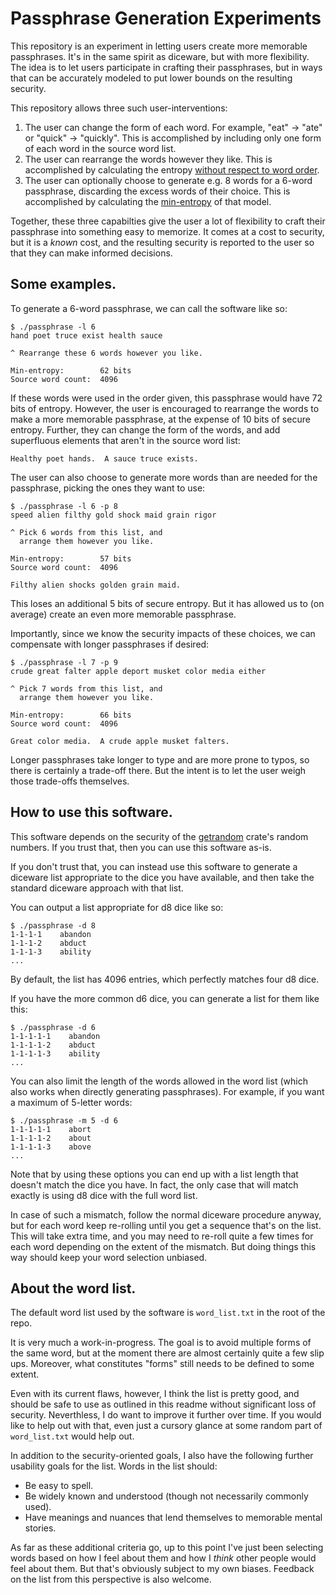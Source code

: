 # Passphrase Generation Experiments

This repository is an experiment in letting users create more memorable passphrases.  It's in the same spirit as diceware, but with more flexibility.  The idea is to let users participate in crafting their passphrases, but in ways that can be accurately modeled to put lower bounds on the resulting security.

This repository allows three such user-interventions:

1. The user can change the form of each word.  For example, "eat" -> "ate" or "quick" -> "quickly".  This is accomplished by including only one form of each word in the source word list.
2. The user can rearrange the words however they like.  This is accomplished by calculating the entropy [without respect to word order](https://en.wikipedia.org/wiki/Combination).
3. The user can optionally choose to generate e.g. 8 words for a 6-word passphrase, discarding the excess words of their choice.  This is accomplished by calculating the [min-entropy](https://en.wikipedia.org/wiki/Min-entropy) of that model.

Together, these three capabilties give the user a lot of flexibility to craft their passphrase into something easy to memorize.  It comes at a cost to security, but it is a *known* cost, and the resulting security is reported to the user so that they can make informed decisions.


## Some examples.

To generate a 6-word passphrase, we can call the software like so:

```
$ ./passphrase -l 6
hand poet truce exist health sauce

^ Rearrange these 6 words however you like.

Min-entropy:        62 bits
Source word count:  4096
```

If these words were used in the order given, this passphrase would have 72 bits of entropy.  However, the user is encouraged to rearrange the words to make a more memorable passphrase, at the expense of 10 bits of secure entropy.  Further, they can change the form of the words, and add superfluous elements that aren't in the source word list:

```
Healthy poet hands.  A sauce truce exists.
```

The user can also choose to generate more words than are needed for the passphrase, picking the ones they want to use:

```
$ ./passphrase -l 6 -p 8
speed alien filthy gold shock maid grain rigor 

^ Pick 6 words from this list, and
  arrange them however you like.

Min-entropy:        57 bits
Source word count:  4096
```

```
Filthy alien shocks golden grain maid. 
```

This loses an additional 5 bits of secure entropy.  But it has allowed us to (on average) create an even more memorable passphrase.

Importantly, since we know the security impacts of these choices, we can compensate with longer passphrases if desired:

```
$ ./passphrase -l 7 -p 9
crude great falter apple deport musket color media either

^ Pick 7 words from this list, and
  arrange them however you like.

Min-entropy:        66 bits
Source word count:  4096
```

```
Great color media.  A crude apple musket falters.
```

Longer passphrases take longer to type and are more prone to typos, so there is certainly a trade-off there.  But the intent is to let the user weigh those trade-offs themselves.




## How to use this software.

This software depends on the security of the [getrandom](https://crates.io/crates/getrandom) crate's random numbers.  If you trust that, then you can use this software as-is.

If you don't trust that, you can instead use this software to generate a diceware list appropriate to the dice you have available, and then take the standard diceware approach with that list.

You can output a list appropriate for d8 dice like so:

```
$ ./passphrase -d 8
1-1-1-1    abandon
1-1-1-2    abduct
1-1-1-3    ability
...
```

By default, the list has 4096 entries, which perfectly matches four d8 dice.

If you have the more common d6 dice, you can generate a list for them like this:

```
$ ./passphrase -d 6
1-1-1-1-1    abandon
1-1-1-1-2    abduct
1-1-1-1-3    ability
...
```

You can also limit the length of the words allowed in the word list (which also works when directly generating passphrases).  For example, if you want a maximum of 5-letter words:

```
$ ./passphrase -m 5 -d 6
1-1-1-1-1    abort
1-1-1-1-2    about
1-1-1-1-3    above
...
```

Note that by using these options you can end up with a list length that doesn't match the dice you have.  In fact, the only case that will match exactly is using d8 dice with the full word list.

In case of such a mismatch, follow the normal diceware procedure anyway, but for each word keep re-rolling until you get a sequence that's on the list.  This will take extra time, and you may need to re-roll quite a few times for each word depending on the extent of the mismatch.  But doing things this way should keep your word selection unbiased.


## About the word list.

The default word list used by the software is `word_list.txt` in the root of the repo.

It is very much a work-in-progress.  The goal is to avoid multiple forms of the same word, but at the moment there are almost certainly quite a few slip ups.  Moreover, what constitutes "forms" still needs to be defined to some extent.

Even with its current flaws, however, I think the list is pretty good, and should be safe to use as outlined in this readme without significant loss of security.  Neverthless, I do want to improve it further over time.  If you would like to help out with that, even just a cursory glance at some random part of `word_list.txt` would help out.

In addition to the security-oriented goals, I also have the following further usability goals for the list.  Words in the list should:

* Be easy to spell.
* Be widely known and understood (though not necessarily commonly used).
* Have meanings and nuances that lend themselves to memorable mental stories.

As far as these additional criteria go, up to this point I've just been selecting words based on how I feel about them and how I *think* other people would feel about them.  But that's obviously subject to my own biases.  Feedback on the list from this perspective is also welcome.
